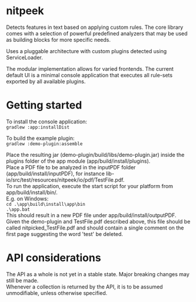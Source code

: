 # nitpeek
Detects features in text based on applying custom rules.
The core library comes with a selection of powerful predefined analyzers that may be used as building blocks for more specific needs.

Uses a pluggable architecture with custom plugins detected using ServiceLoader.

The modular implementation allows for varied frontends. The current default UI is a minimal console application that executes all rule-sets exported by all available plugins.


# Getting started
To install the console application:  
`gradlew :app:installDist`

To build the example plugin:  
`gradlew :demo-plugin:assemble`

Place the resulting jar (demo-plugin/build/libs/demo-plugin.jar) inside the plugins folder of the app module (app/build/install/plugins).  
Place a PDF file to be analyzed in the inputPDF folder (app/build/install/inputPDF), for instance lib-io/src/test/resources/nitpeek/io/pdf/TestFile.pdf.  
To run the application, execute the start script for your platform from app/build/install/bin/.  
E.g. on Windows:  
`cd .\app\build\install\app\bin`  
`.\app.bat`  
This should result in a new PDF file under app/build/install/outputPDF.  
Given the demo-plugin and TestFile.pdf described above, this file should be called nitpicked_TestFile.pdf and should contain a single comment on the first page suggesting the word 'test' be deleted.


# API considerations
The API as a whole is not yet in a stable state. Major breaking changes may still be made.  
Whenever a collection is returned by the API, it is to be assumed unmodifiable, unless otherwise specified.
